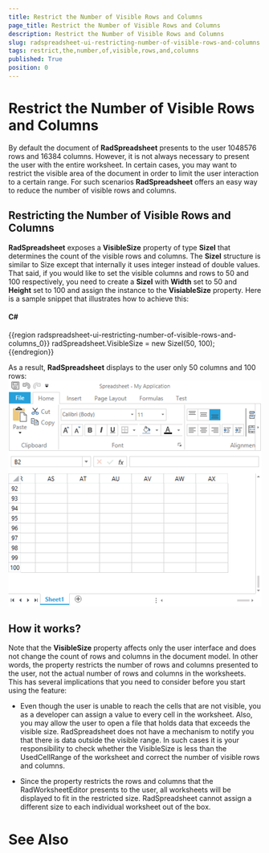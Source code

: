 ```yaml
---
title: Restrict the Number of Visible Rows and Columns
page_title: Restrict the Number of Visible Rows and Columns
description: Restrict the Number of Visible Rows and Columns
slug: radspreadsheet-ui-restricting-number-of-visible-rows-and-columns
tags: restrict,the,number,of,visible,rows,and,columns
published: True
position: 0
---
```


# Restrict the Number of Visible Rows and Columns



By default the document of __RadSpreadsheet__ presents to the user 1048576 rows and 16384 columns. However, it is not always 
        necessary to present the user with the entire worksheet. In certain cases, you may want to restrict the visible area of the document in order to limit 
        the user interaction to a certain range. For such scenarios __RadSpreadsheet__ offers an easy way to reduce the number of visible 
        rows and columns.
      

## Restricting the Number of Visible Rows and Columns

__RadSpreadsheet__ exposes a __VisibleSize__ property of type __SizeI__ that 
          determines the count of the visible rows and columns. The __SizeI__ structure is similar to Size except that internally it uses 
          integer instead of double values. That said, if you would like to set the visible columns and rows to 50 and 100 respectively, you need to create a 
          __SizeI__ with __Width__ set to 50 and __Height__ set to 100 and assign the instance 
          to the __VisiableSize__ property. Here is a sample snippet that illustrates how to achieve this:
        

#### __C#__

{{region radspreadsheet-ui-restricting-number-of-visible-rows-and-columns_0}}
	            radSpreadsheet.VisibleSize = new SizeI(50, 100);
	{{endregion}}



As a result, __RadSpreadsheet__ displays to the user only 50 columns and 100 rows:
        ![Rad Spreadsheet UI Restrict Number Visible Rows Columns 1](images/RadSpreadsheet_UI_Restrict_Number_Visible_Rows_Columns1.png)

## How it works?

Note that the __VisibleSize__ property affects only the user interface and does not change the count of rows and columns 
          in the document model. In other words, the property restricts the number of rows and columns presented to the user, not the actual number 
          of rows and columns in the worksheets. This has several implications that you need to consider before you start using the feature:
        

* Even though the user is unable to reach the cells that are not visible, you as a developer can assign a value to every cell in the 
              worksheet. Also, you may allow the user to open a file that holds data that exceeds the visible size. RadSpreadsheet does not have a 
              mechanism to notify you that there is data outside the visible range. In such cases it is your responsibility to check whether the 
              VisibleSize is less than the UsedCellRange of the worksheet and correct the number of visible rows and columns.
            

* Since the property restricts the rows and columns that the RadWorksheetEditor presents to the user, all worksheets will be displayed to 
              fit in the restricted size. RadSpreadsheet cannot assign a different size to each individual worksheet out of the box.
            

# See Also

